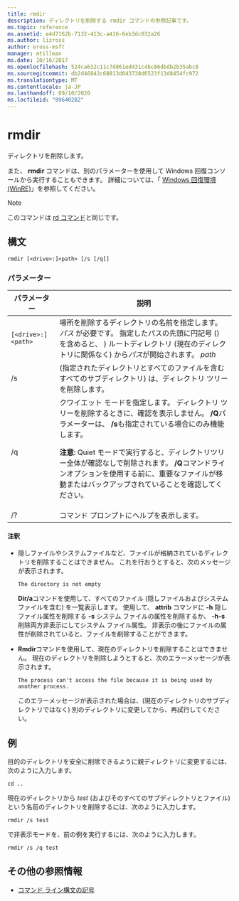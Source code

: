 ```yaml
---
title: rmdir
description: ディレクトリを削除する rmdir コマンドの参照記事です。
ms.topic: reference
ms.assetid: e4d7162b-7132-413c-a416-6eb3dc032a26
ms.author: lizross
author: eross-msft
manager: mtillman
ms.date: 10/16/2017
ms.openlocfilehash: 524ca632c11c7d861ed431c4bc86dbdb2b35abc8
ms.sourcegitcommit: db2d46842c68813d043738d6523f13d8454fc972
ms.translationtype: MT
ms.contentlocale: ja-JP
ms.lasthandoff: 09/10/2020
ms.locfileid: "89640282"
---
```

# <a name="rmdir"></a>rmdir

ディレクトリを削除します。

また、 **rmdir** コマンドは、別のパラメーターを使用して Windows 回復コンソールから実行することもできます。 詳細については、「 [Windows 回復環境 (WinRE)](/windows-hardware/manufacture/desktop/windows-recovery-environment--windows-re--technical-reference)」を参照してください。

> [!NOTE]
> このコマンドは [rd コマンド](rd.md)と同じです。

## <a name="syntax"></a>構文

```
rmdir [<drive>:]<path> [/s [/q]]
```

### <a name="parameters"></a>パラメーター

| パラメーター | 説明 |
|--|--|
| `[<drive>:]<path>` | 場所を削除するディレクトリの名前を指定します。 *パス* が必要です。 指定したパスの先頭に円記号 (\) を含めると、 \) ルートディレクトリ (現在のディレクトリに関係なく) から*パス*が開始されます。 *path* |
| /s | (指定されたディレクトリとすべてのファイルを含むすべてのサブディレクトリ) は、ディレクトリ ツリーを削除します。 |
| /q | クワイエット モードを指定します。 ディレクトリ ツリーを削除するときに、確認を表示しません。 **/Q**パラメーターは、 **/s**も指定されている場合にのみ機能します。<p>**注意:** Quiet モードで実行すると、ディレクトリツリー全体が確認なしで削除されます。 **/Q**コマンドラインオプションを使用する前に、重要なファイルが移動またはバックアップされていることを確認してください。 |
| /? | コマンド プロンプトにヘルプを表示します。 |

#### <a name="remarks"></a>注釈

- 隠しファイルやシステムファイルなど、ファイルが格納されているディレクトリを削除することはできません。 これを行おうとすると、次のメッセージが表示されます。

    `The directory is not empty`

    **Dir/a**コマンドを使用して、すべてのファイル (隠しファイルおよびシステムファイルを含む) を一覧表示します。 使用して、 **attrib** コマンドに **-h** 隠しファイル属性を削除する **-s** システム ファイルの属性を削除するか、 **-h-s** 削除両方非表示にしてシステム ファイル属性。 非表示の後にファイルの属性が削除されていると、ファイルを削除することができます。

- **Rmdir**コマンドを使用して、現在のディレクトリを削除することはできません。 現在のディレクトリを削除しようとすると、次のエラーメッセージが表示されます。

    `The process can't access the file because it is being used by another process.`

    このエラーメッセージが表示された場合は、(現在のディレクトリのサブディレクトリではなく) 別のディレクトリに変更してから、再試行してください。

## <a name="examples"></a>例

目的のディレクトリを安全に削除できるように親ディレクトリに変更するには、次のように入力します。

```
cd ..
```

現在のディレクトリから *test* (およびそのすべてのサブディレクトリとファイル) という名前のディレクトリを削除するには、次のように入力します。

```
rmdir /s test
```

で非表示モードを、前の例を実行するには、次のように入力します。

```
rmdir /s /q test
```

## <a name="additional-references"></a>その他の参照情報

- [コマンド ライン構文の記号](command-line-syntax-key.md)
